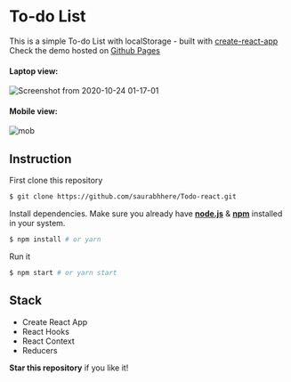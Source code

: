 # To-do List
This is a simple To-do List with localStorage - built with [create-react-app](https://github.com/facebookincubator/create-react-app)<br>
Check the demo hosted on [Github Pages](https://saurabhhere.github.io/Todo-react/)

#### Laptop view:
![Screenshot from 2020-10-24 01-17-01](https://user-images.githubusercontent.com/60233336/97047516-bde34d00-1596-11eb-8a3e-cacad4da0dec.png)

#### Mobile view:
![mob](https://user-images.githubusercontent.com/60233336/97048220-b40e1980-1597-11eb-86c7-90881b44f6d2.jpg)

## Instruction

First clone this repository
<br>
```bash
$ git clone https://github.com/saurabhhere/Todo-react.git
```

Install dependencies. Make sure you already have __[node.js](https://nodejs.org/en/)__ & __[npm](https://www.npmjs.com/)__ installed in your system.
<br>
```bash
$ npm install # or yarn
```

Run it
```bash
$ npm start # or yarn start
```

## Stack
* Create React App
* React Hooks
* React Context
* Reducers

**Star this repository** if you like it!

